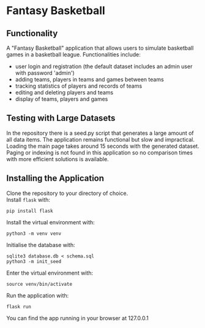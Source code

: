 # Fantasy Basketball
## Functionality
A "Fantasy Basketball" application that allows users to simulate basketball games in a basketball league.
Functionalities include:
- user login and registration (the default dataset includes an admin user with password 'admin')
- adding teams, players in teams and games between teams
- tracking statistics of players and records of teams
- editing and deleting players and teams
- display of teams, players and games
 ## Testing with Large Datasets
 In the repository there is a seed.py script that generates a large amount of all data items. The application remains functional but slow and impractical. Loading the main page takes around 15 seconds with the generated dataset. Paging or indexing is not found in this application so no comparison times with more efficient solutions is available.
 ## Installing the Application
 Clone the repository to your directory of choice.  
 Install `flask` with:
 ```
 pip install flask
 ```
Install the virtual environment with:  
 ```
python3 -m venv venv
 ```
 Initialise the database with:  
  ```
sqlite3 database.db < schema.sql
python3 -m init_seed
 ```
 Enter the virtual environment with:  
 ```
 source venv/bin/activate
 ```
 Run the application with:  
  ```
flask run
 ```
 You can find the app running in your browser at 127.0.0.1  
